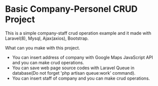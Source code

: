 # Basic Company-Personel CRUD Project 

This is a simple company-staff crud operation example and it made with Laravel(8), Mysql, Ajax(axios), Bootstrap.

What can you make with this project. 
- You can insert address of company with Google Maps JavaScript API and you can make crud operations.
- You can save web page source codes with Laravel Queue in database(Do not forget 'php artisan queue:work' command).
- You can insert staff of company and you can make crud operations.

